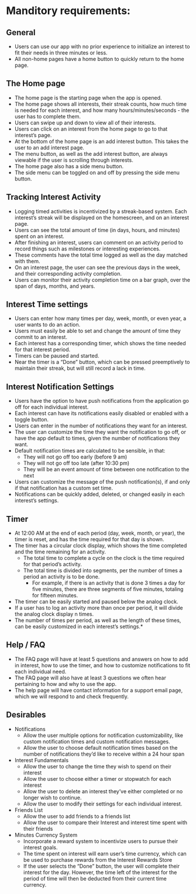 # Manditory requirements:

## General
- Users can use our app with no prior experience to initialize an interest to fit their needs in three minutes or less.
- All non-home pages have a home button to quickly return to the home page.
## The Home page
- The home page is the starting page when the app is opened.
- The home page shows all interests, their streak counts, how much time is needed for each interest, and how many hours/minutes/seconds - the user has to complete them.
- Users can swipe up and down to view all of their interests.
- Users can click on an interest from the home page to go to that interest’s page.
- At the bottom of the home page is an add interest button. This takes the user to an add interest page.
- The menu button, as well as the add interest button, are always viewable if the user is scrolling through interests.
- The home page also has a side menu button.
- The side menu can be toggled on and off by pressing the side menu button.
## Tracking Interest Activity
- Logging timed activities is incentivized by a streak-based system. Each interest’s streak will be displayed on the homescreen, and on an interest page.
- Users can see the total amount of time (in days, hours, and minutes) spent on an interest.
- After finishing an interest, users can comment on an activity period to record things such as milestones or interesting experiences.
- These comments have the total time logged as well as the day matched with them.
- On an interest page, the user can see the previous days in the week, and their corresponding activity completion.
- Users can monitor their activity completion time on a bar graph, over the span of days, months, and years.
## Interest Time settings
- Users can enter how many times per day, week, month, or even year, a user wants to do an action.
- Users must easily be able to set and change the amount of time they commit to an interest.
- Each interest has a corresponding timer, which shows the time needed for that interest period.
- Timers can be paused and started.
- Near the timer is a “Done” button, which can be pressed preemptively to maintain their streak, but will still record a lack in time.
## Interest Notification Settings
- Users have the option to have push notifications from the application go off for each individual interest.
- Each interest can have its notifications easily disabled or enabled with a toggle button.
- Users can enter in the number of notifications they want for an interest.
- The user can customize the time they want the notification to go off, or have the app default to times, given the number of notifications they want.
- Default notification times are calculated to be sensible, in that:
   - They will not go off too early (before 9 am)
   - They will not go off too late (after 10:30 pm)
   - They will be an event amount of time between one notification to the next
- Users can customize the message of the push notification(s), if and only if that notification has a custom set time.
- Notifications can be quickly added, deleted, or changed easily in each interest’s settings.
## Timer
- At 12:00 AM at the end of each period (day, week, month, or year), the timer is reset, and has the time required for that day is shown.
- The timer has a circular clock display, which shows the time completed and the time remaining for an activity.
   - The total time to complete a cycle on the clock is the time required for that period’s activity.
   - The total time is divided into segments, per the number of times a period an activity is to be done.
      - For example, if there is an activity that is done 3 times a day for five minutes, there are three segments of five minutes, totaling for fifteen minutes.
- The timer can be easily started and paused below the analog clock.
- If a user has to log an activity more than once per period, it will divide the analog clock display n times.
- The number of times per period, as well as the length of these times, can be easily customized in each interest’s settings.*
## Help / FAQ
- The FAQ page will have at least 5 questions and answers on how to add in interest, how to use the timer, and how to customize notifications to fit each individual need.
- The FAQ page will also have at least 3 questions we often hear pertaining to how and why to use the app.
- The help page will have contact information for a support email page, which we will respond to and check frequently.
## Desirables
- Notifications
   - Allow the user multiple options for notification customizability, like custom notification times and custom notification messages.
   - Allow the user to choose default notification times based on the number of notifications they’d like to receive within a 24 hour span
- Interest Fundamentals
   - Allow the user to change the time they wish to spend on their interest
   - Allow the user to choose either a timer or stopwatch for each interest
   - Allow the user to delete an interest they’ve either completed or no longer wish to continue.
   - Allow the user to modify their settings for each individual interest.
- Friends List
   - Allow the user to add friends to a friends list
   - Allow the user to compare their Interest and interest time spent with their friends
- Minutes Currency System
   - Incorporate a reward system to incentivize users to pursue their interest goals.
   - The time spent on interest will earn user’s time currency, which can be used to purchase rewards from the Interest Rewards Store
   - If the user selects the “Done” button, the user will complete their interest for the day. However, the time left of the interest for the period of time will then be deducted from their current time currency.
